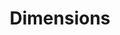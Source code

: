 ---
bigquery: https://console.cloud.google.com/bigquery?p=covid-19-dimensions-ai&page=table&d=data&t=publications
contributors: Digital Science, https://www.digital-science.com/
cost: Free for personal, non-commercial use.
description: Dimensions contains more than 100 million publications, ranging from
  articles published in scholarly journals, books and book chapters, to preprints
  and conference proceedings. All publications are contextualized with linked data
  sets, funding, publications, patents, clinical trials, and policy documents. You
  can also view associated categories, funders, institutions, and researcher profiles.
documentation: https://docs.dimensions.ai/bigquery/index.html
last_edit: Mon, 04 Apr 2022 19:04:00 GMT
location: https://www.dimensions.ai/products/free/
maintained_by: Digital Science, https://www.digital-science.com/
schema_fields: '[''organisation_details'', ''category_hrcs_rac'', ''funding_details'',
  ''research_org_state_names'', ''concepts'', ''doi'', ''year'', ''pmid'', ''reference_ids'',
  ''funder_org_state_codes'', ''journal'', ''isbn'', ''phase'', ''status'', ''category_bra'',
  ''original_assignee_orgs'', ''abstract'', ''categories'', ''grant_number'', ''expiration_date'',
  ''current_assignee'', ''funder_org_countries'', ''mesh_headings'', ''filing_status'',
  ''id'', ''family_id'', ''metrics'', ''assignee_orgs'', ''category_for'', ''proceedings_title'',
  ''jurisdiction'', ''research_org_city_names'', ''category_hra'', ''funding_nzd'',
  ''embargo_date'', ''funding_jpy'', ''registry'', ''external_ids'', ''priority_year'',
  ''pages'', ''research_orgs'', ''funder_org_acronyms'', ''linkout'', ''open_access_categories'',
  ''funder_org_cities'', ''book_title'', ''granted_date'', ''title'', ''license'',
  ''editors'', ''journal_lists'', ''language'', ''category_uoa'', ''family_count'',
  ''end_date'', ''legal_events'', ''arxiv_id'', ''mesh_terms'', ''repository_id'',
  ''research_org_country_names'', ''repository_url'', ''expiration_year'', ''original_assignee_countries'',
  ''citations_count'', ''acknowledgements'', ''category_sdg'', ''funding_cad'', ''start_year'',
  ''associated_publication_id'', ''date_normal'', ''investigators'', ''application_number'',
  ''associated_publication_doi'', ''source_id'', ''filing_year'', ''date_imported_gbq'',
  ''foa_number'', ''relationships'', ''research_org_state_codes'', ''email_address'',
  ''citations'', ''conditions'', ''cpc'', ''active_years'', ''ipcr'', ''patent_ids'',
  ''publication_ids'', ''conference'', ''created_date'', ''resulting_publication_ids'',
  ''links'', ''acronym'', ''original_abstract'', ''labels'', ''open_access_categories_v2'',
  ''associated_grant_ids'', ''funder_org'', ''research_org_countries'', ''cited_by_ids'',
  ''publisher'', ''name'', ''address'', ''type'', ''resulting_publication_doi'', ''funder_countries'',
  ''gender'', ''subtitles'', ''funding_chf'', ''original_assignee'', ''current_assignee_countries'',
  ''funding_cny'', ''funder_orgs'', ''kind'', ''clinical_trial_ids'', ''funding_currency'',
  ''supporting_grant_ids'', ''date_print'', ''category_rcdc'', ''types'', ''associated_publication_arxiv_id'',
  ''original_title'', ''acronyms'', ''volume'', ''funding_eur'', ''aliases'', ''research_org_cities'',
  ''funding_aud'', ''date_modified'', ''publication_date'', ''current_assignee_orgs'',
  ''book_series_title'', ''eisbn'', ''start_date'', ''end_year'', ''description'',
  ''associated_publication_pmid'', ''funding_amount'', ''funding_gbp'', ''brief_title'',
  ''interventions'', ''citation_string'', ''parent_id'', ''legal_status'', ''publication_year'',
  ''wikipedia_url'', ''assignee_countries'', ''filing_date'', ''issue'', ''authors'',
  ''date_inserted'', ''altmetrics'', ''repository_name'', ''established'', ''family_members_ids'',
  ''priority_date'', ''category_icrp_ct'', ''granted_year'', ''date_online'', ''funding_usd'',
  ''pmcid'', ''researcher_ids'', ''date'', ''category_hrcs_hc'', ''inventor_names'',
  ''category_icrp_cso'']'
shortname: dimensions
tags:
- scholarly literature
- patents
- funding
- clinical trials
- academic profiles
terms_of_use: 'Use of both the Dimensions COVID-19 dataset and full Dimensions dataset
  are subject to the Dimensions Terms of use: https://www.dimensions.ai/policies-terms-legal '
title: Dimensions
uuid: dcff88bd-fe6b-4fdb-8159-809bf9d7bc1c
---